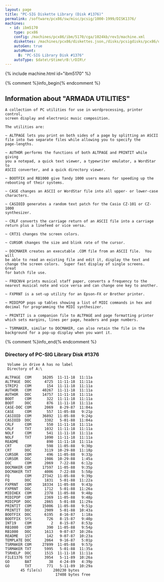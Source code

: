 ```yaml
---
layout: page
title: "PC-SIG Diskette Library (Disk #1376)"
permalink: /software/pcx86/sw/misc/pcsig/1000-1999/DISK1376/
machines:
  - id: ibm5170
    type: pcx86
    config: /machines/pcx86/ibm/5170/cga/1024kb/rev3/machine.xml
    diskettes: /machines/pcx86/diskettes.json,/disks/pcsigdisks/pcx86/diskettes.json
    autoGen: true
    autoMount:
      B: "PC-SIG Library Disk #1376"
    autoType: $date\r$time\rB:\rDIR\r
---
```


{% include machine.html id="ibm5170" %}

{% comment %}info_begin{% endcomment %}

## Information about "ARMADA UTILITIES"

    A collection of PC utilities for use in wordprocessing, printer control,
    screen display and electronic music composition.
    
    The utilities are:
    
    ~ ALTPAGE lets you print on both sides of a page by splitting an ASCII
    file into two separate files while allowing you to specify the
    page-lengths.
    
    ~ AUTHOR performs the functions of both ALTPAGE and PRINTIT while giving
    you a notepad, a quick text viewer, a typewriter emulator, a WordStar to
    ASCII converter, and a quick directory viewer.
    
    ~ BOOTFIX and RB1000 give Tandy 1000 users means for speeding up the
    rebooting of their systems.
    
    ~ CASE changes an ASCII or WordStar file into all upper- or lower-case
    characters.
    
    ~ CASIOID generates a random text patch for the Casio CZ-101 or CZ-1000
    synthesizer.
    
    ~ CRLF converts the carriage return of an ASCII file into a carriage
    return plus a linefeed or vice versa.
    
    ~ CRT31 changes the screen colors.
    
    ~ CURSOR changes the size and blink rate of the cursor.
    
    ~ DOCMAKER creates an executable .COM file from an ASCII file.  You will
    be able to read an existing file and edit it, display the text and
    change the screen colors.  Super fast display of single screens.  Great
    for batch file use.
    
    ~ FRQCNV4 prints musical staff paper, converts a frequency to the
    nearest musical note and vice versa and can change one key to another.
    
    ~ FXPRNT is a set-up utility for an Epson-FX or Brother printer.
    
    ~ MIDIPOP pops up tables showing a list of MIDI commands in hex and
    decimal for programming the MIDI synthesizer.
    
    ~ PRINTIT is a companion file to ALTPAGE and page formatting printer
    which sets margins, lines per page, headers and page numbers.
    
    ~ TSRMAKER, similar to DOCMAKER, can also retain the file in the
    background for a pop-up display when you want it.
{% comment %}info_end{% endcomment %}


### Directory of PC-SIG Library Disk #1376

     Volume in drive A has no label
     Directory of A:\

    ALTPAGE  COM     16205  11-11-18  11:11a
    ALTPAGE  DOC      4725  11-11-18  11:11a
    STRIP2   COM       154  11-11-18  11:11a
    AUTHOR   COM     40267  11-11-18  11:11a
    AUTHOR   DOC     14757  11-11-18  11:11a
    BOOT     COM       322  11-11-18  11:11a
    BOOT     DOC       876  11-11-18  11:11a
    CASE-DOC COM      2069   8-29-87  11:04a
    CASE     COM       557  11-05-88   9:21p
    CASIOID  COM     36892  11-05-88   9:24p
    CASIOID  DOC      3382   5-01-88  11:04a
    CRLF     COM       550  11-11-18  11:11a
    CRLF     TXT      1032  11-11-18  11:11a
    NOLF     COM       541  11-11-18  11:11a
    NOLF     TXT      1090  11-11-18  11:11a
    README             890  11-11-18  11:11a
    CRT      COM       598  11-05-88   9:30p
    CRT      DOC      3119  10-29-88  11:18p
    CURSOR   COM       496  11-05-88   9:33p
    CURSOR   DOC      1986  10-29-88   1:45a
    DOC      COM      2069   7-22-88   6:12p
    DOCMAKER COM     17597  11-05-88   9:35p
    DOCMAKER TXT      4006   7-22-88   5:58p
    FQ       COM     27342  11-05-88   9:39p
    FQ       DOC      1831   5-01-88  11:22a
    FXPRNT   COM     18334  11-05-88   9:43p
    FXPRNT   DOC      1712   5-01-88  11:26a
    MIDIHEX  COM      2378  11-05-88   9:48p
    MIDIPOP  COM      2369  11-05-88   9:48p
    MIDIPOP  DOC      2865   5-01-88  11:29a
    PRINTIT  COM     15006  11-05-88   9:51p
    PRINTIT  DOC      2909   5-01-88  10:43a
    BOOTFIX  DOC      6195   8-16-87   1:18a
    BOOTFIX  SYS       726   8-15-87   9:40p
    INT19    COM         2   8-15-87   8:53p
    RB1000   COM       390  11-05-88   9:54p
    RB1000   DOC      1613   9-07-87  10:20a
    README   1ST       142   9-07-87  10:23a
    TEMPLATE DOC      2064   9-16-87   5:01p
    TSRMAKER COM     27899  11-05-88   9:57p
    TSRMAKER TXT      5995   5-01-88  11:35a
    TSRHELP  DOC      1515  11-11-18  11:11a
    FILE1376 TXT      3954   5-11-89  10:26a
    GO       BAT        38   4-24-89   4:39p
    GO       TXT       771   5-11-89  10:29a
           45 file(s)     280230 bytes
                           17408 bytes free
